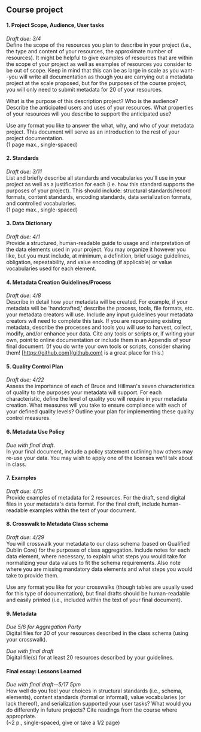 ## Course project

#### 1. Project Scope, Audience, User tasks
_Draft due: 3/4_  
Define the scope of the resources you plan to describe in your project (i.e., the type and content of your resources, the approximate number of resources). It might be helpful to give examples of resources that are within the scope of your project as well as examples of resources you consider to be out of scope. Keep in mind that this can be as large in scale as you want--you will write all documentation as though you are carrying out a metadata project at the scale proposed, but for the purposes of the course project, you will only need to submit metadata for 20 of your resources. 

What is the purpose of this description project? Who is the audience? Describe the anticipated users and uses of your resources.  What properties of your resources will you describe to support the anticipated use?  

Use any format you like to answer the what, why, and who of your metadata project. This document will serve as an introduction to the rest of your project documentation.  
(1 page max., single-spaced)

#### 2. Standards  
_Draft due: 3/11_  
List and briefly describe all standards and vocabularies you'll use in your project as well as a justification for each (i.e. how this standard supports the purposes of your project). This should include: structural standards/record formats, content standards, encoding standards, data serialization formats, and controlled vocabularies.   
(1 page max., single-spaced) 

#### 3. Data Dictionary
_Draft due: 4/1_  
Provide a structured, human-readable guide to usage and interpretation of the data elements used in your project. You may organize it however you like, but you must include, at minimum, a definition, brief usage guidelines, obligation, repeatability, and value encoding (if applicable) or value vocabularies used for each element.

#### 4. Metadata Creation Guidelines/Process  
_Draft due: 4/8_  
Describe in detail how your metadata will be created. For example, if your metadata will be 'handcrafted,' describe the process, tools, file formats, etc. your metadata creators will use. Include any input guidelines your metadata creators will need to complete this task. If you are repurposing existing metadata, describe the processes and tools you will use to harvest, collect, modify, and/or enhance your data. Cite any tools or scripts or, if writing your own, point to online documentation or include them in an Appendix of your final document. (If you do write your own tools or scripts, consider sharing them! [https://github.com](github.com) is a great place for this.)

#### 5. Quality Control Plan  
_Draft due: 4/22_  
Assess the importance of each of Bruce and Hillman's seven characteristics of quality to the purposes your metadata will support. For each characteristic, define the level of quality you will require in your metadata creation. What measures will you take to ensure compliance with each of your defined quality levels? Outline your plan for implementing these quality control measures.

#### 6. Metadata Use Policy
_Due with final draft._  
In your final document, include a policy statement outlining how others may re-use your data. You may wish to apply one of the licenses we'll talk about in class.

#### 7. Examples
_Draft due: 4/15_  
Provide examples of metadata for 2 resources. For the draft, send digital files in your metadata's data format. For the final draft, include human-readable examples within the text of your document. 

#### 8. Crosswalk to Metadata Class schema
_Draft due: 4/29_  
You will crosswalk your metadata to our class schema (based on Qualified Dublin Core) for the purposes of class aggregation.  Include notes for each data element, where necessary, to explain what steps you would take for normalizing your data values to fit the schema requirements. Also note where you are missing mandatory data elements and what steps you would take to provide them.   

Use any format you like for your crosswalks (though tables are usually used for this type of documentation), but final drafts should be human-readable and easily printed (i.e., included within the text of your final document).

#### 9. Metadata
_Due 5/6 for Aggregation Party_  
Digital files for 20 of your resources described in the class schema (using your crosswalk).  

_Due with final draft_  
Digital file(s) for at least 20 resources described by your guidelines.

#### Final essay: Lessons Learned
_Due with final draft--5/17 5pm_  
How well do you feel your choices in structural standards (i.e., schema, elements), content standards (formal or informal), value vocabularies (or lack thereof), and serialization supported your user tasks?  What would you do differently in future projects? Cite readings from the course where appropriate.  
(~2 p., single-spaced, give or take a 1/2 page)